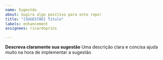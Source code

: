 ```yaml
---
name: Sugestão
about: Sugira algo positivo para este repo!
title: "[SUGESTÃO] Título"
labels: enhancement
assignees: ricardoprins

---
```


**Descreva claramente sua sugestão**
Uma descrição clara e concisa ajuda muito na hora de implementar a sugestão
